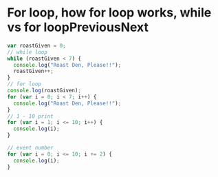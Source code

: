 # **For loop, how for loop works, while vs for loopPreviousNext**

```jsx
var roastGiven = 0;
// while loop
while (roastGiven < 7) {
  console.log("Roast Den, Please!!");
  roastGiven++;
}
// for loop
console.log(roastGiven);
for (var i = 0; i < 7; i++) {
  console.log("Roast Den, Please!!");
}
// 1 - 10 print
for (var i = 1; i <= 10; i++) {
  console.log(i);
}

// event number
for (var i = 0; i <= 10; i += 2) {
  console.log(i);
}
```
